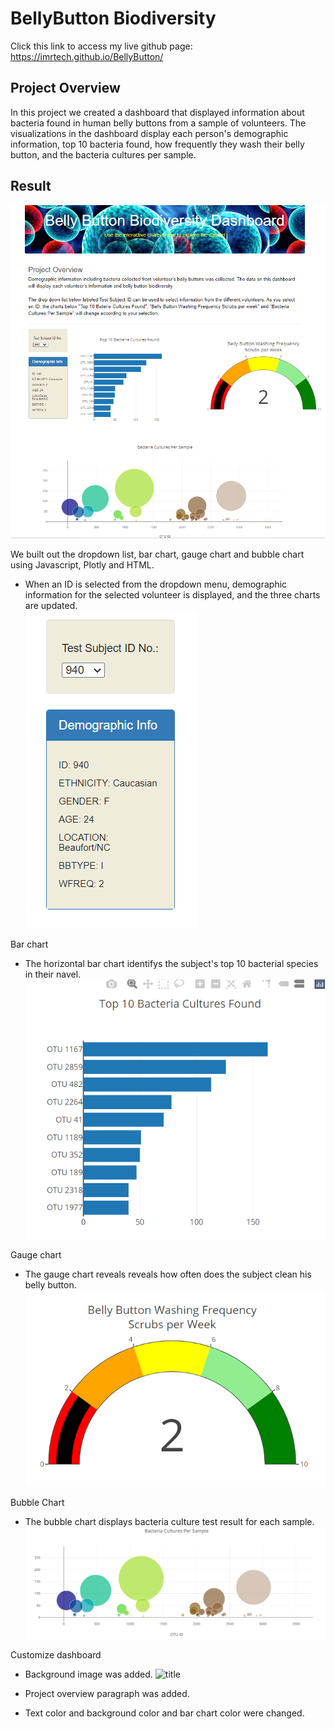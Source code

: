 # BellyButton Biodiversity

Click this link to access my live github page: https://imrtech.github.io/BellyButton/

## Project Overview
In this project we created a dashboard that displayed information about bacteria found in human belly buttons from a sample of volunteers. The visualizations in the dashboard display each person's demographic information, top 10 bacteria found, how frequently they wash their belly button, and the bacteria cultures per sample.

## Result

![image](/static/images/customizedashboard.png)

We built out the dropdown list, bar chart, gauge chart and bubble chart using Javascript, Plotly and HTML.  
- When an ID is selected from the dropdown menu, demographic information for the selected volunteer is displayed, and the three charts are updated.       
![image](/static/images/dropdownmenu.png)

Bar chart
- The horizontal bar chart identifys the subject's top 10 bacterial species in their navel.    
![image](/static/images/toptenbacteria.png)

  
Gauge chart
- The gauge chart reveals reveals how often does the subject clean his belly button.  
![title](/static/images/bbwashfreq.png)

  
Bubble Chart
- The bubble chart displays bacteria culture test result for each sample.
![title](/static/images/bacteriaculturesamples.png)

  
Customize dashboard
- Background image was added.
![title](http://biodiversity.institute.ufl.edu/wp-content/uploads/2017/02/bacteria.jpg)

- Project overview paragraph was added.
- Text color and background color and bar chart color were changed.     
